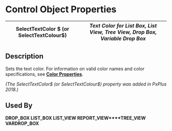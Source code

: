 # Control Object Properties

**SelectTextColor $ (or SelectTextColour$)** |  **_Text Color for List Box, List View, Tree View, Drop Box, Variable Drop Box_**  
---|---  
  
## Description

Sets the text color. For information on valid color names and color specifications, see **[Color Properties](../control_object_properties/colour_properties.md)**.

_(The SelectTextColor$ (or SelectTextColour$) property was added in PxPlus 2018.)_

## Used By

**DROP_BOX LIST_BOX LIST_VIEW REPORT_VIEW****TREE_VIEW VARDROP_BOX**
